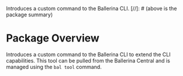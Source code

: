 Introduces a custom command to the Ballerina CLI.
[//]: # (above is the package summary)

# Package Overview
Introduces a custom command to the Ballerina CLI to extend the CLI capabilities. This tool can be pulled from the Ballerina Central and is managed using the `bal tool` command.
